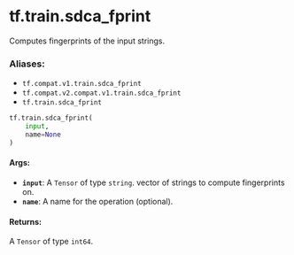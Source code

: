 <div itemscope itemtype="http://developers.google.com/ReferenceObject">
<meta itemprop="name" content="tf.train.sdca_fprint" />
<meta itemprop="path" content="Stable" />
</div>

# tf.train.sdca_fprint

Computes fingerprints of the input strings.

### Aliases:

* `tf.compat.v1.train.sdca_fprint`
* `tf.compat.v2.compat.v1.train.sdca_fprint`
* `tf.train.sdca_fprint`

``` python
tf.train.sdca_fprint(
    input,
    name=None
)
```

<!-- Placeholder for "Used in" -->


#### Args:


* <b>`input`</b>: A `Tensor` of type `string`.
  vector of strings to compute fingerprints on.
* <b>`name`</b>: A name for the operation (optional).


#### Returns:

A `Tensor` of type `int64`.
